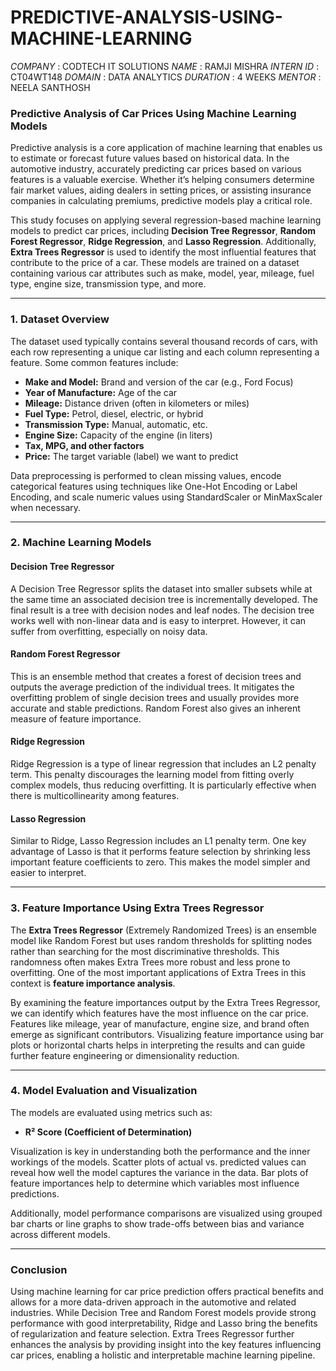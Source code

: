 # PREDICTIVE-ANALYSIS-USING-MACHINE-LEARNING
*COMPANY* : CODTECH IT SOLUTIONS 
*NAME* : RAMJI MISHRA 
*INTERN ID* : CT04WT148 
*DOMAIN* : DATA ANALYTICS 
*DURATION* : 4 WEEKS 
*MENTOR* : NEELA SANTHOSH

### Predictive Analysis of Car Prices Using Machine Learning Models

Predictive analysis is a core application of machine learning that enables us to estimate or forecast future values based on historical data. In the automotive industry, accurately predicting car prices based on various features is a valuable exercise. Whether it’s helping consumers determine fair market values, aiding dealers in setting prices, or assisting insurance companies in calculating premiums, predictive models play a critical role.

This study focuses on applying several regression-based machine learning models to predict car prices, including **Decision Tree Regressor**, **Random Forest Regressor**, **Ridge Regression**, and **Lasso Regression**. Additionally, **Extra Trees Regressor** is used to identify the most influential features that contribute to the price of a car. These models are trained on a dataset containing various car attributes such as make, model, year, mileage, fuel type, engine size, transmission type, and more.

---

### 1. **Dataset Overview**

The dataset used typically contains several thousand records of cars, with each row representing a unique car listing and each column representing a feature. Some common features include:

- **Make and Model:** Brand and version of the car (e.g., Ford Focus)
- **Year of Manufacture:** Age of the car
- **Mileage:** Distance driven (often in kilometers or miles)
- **Fuel Type:** Petrol, diesel, electric, or hybrid
- **Transmission Type:** Manual, automatic, etc.
- **Engine Size:** Capacity of the engine (in liters)
- **Tax, MPG, and other factors**
- **Price:** The target variable (label) we want to predict

Data preprocessing is performed to clean missing values, encode categorical features using techniques like One-Hot Encoding or Label Encoding, and scale numeric values using StandardScaler or MinMaxScaler when necessary.

---

### 2. **Machine Learning Models**

#### **Decision Tree Regressor**
A Decision Tree Regressor splits the dataset into smaller subsets while at the same time an associated decision tree is incrementally developed. The final result is a tree with decision nodes and leaf nodes. The decision tree works well with non-linear data and is easy to interpret. However, it can suffer from overfitting, especially on noisy data.

#### **Random Forest Regressor**
This is an ensemble method that creates a forest of decision trees and outputs the average prediction of the individual trees. It mitigates the overfitting problem of single decision trees and usually provides more accurate and stable predictions. Random Forest also gives an inherent measure of feature importance.

#### **Ridge Regression**
Ridge Regression is a type of linear regression that includes an L2 penalty term. This penalty discourages the learning model from fitting overly complex models, thus reducing overfitting. It is particularly effective when there is multicollinearity among features.

#### **Lasso Regression**
Similar to Ridge, Lasso Regression includes an L1 penalty term. One key advantage of Lasso is that it performs feature selection by shrinking less important feature coefficients to zero. This makes the model simpler and easier to interpret.

---

### 3. **Feature Importance Using Extra Trees Regressor**

The **Extra Trees Regressor** (Extremely Randomized Trees) is an ensemble model like Random Forest but uses random thresholds for splitting nodes rather than searching for the most discriminative thresholds. This randomness often makes Extra Trees more robust and less prone to overfitting. One of the most important applications of Extra Trees in this context is **feature importance analysis**.

By examining the feature importances output by the Extra Trees Regressor, we can identify which features have the most influence on the car price. Features like mileage, year of manufacture, engine size, and brand often emerge as significant contributors. Visualizing feature importance using bar plots or horizontal charts helps in interpreting the results and can guide further feature engineering or dimensionality reduction.

---

### 4. **Model Evaluation and Visualization**

The models are evaluated using metrics such as:

- **R² Score (Coefficient of Determination)**

Visualization is key in understanding both the performance and the inner workings of the models. Scatter plots of actual vs. predicted values can reveal how well the model captures the variance in the data. Bar plots of feature importances help to determine which variables most influence predictions.

Additionally, model performance comparisons are visualized using grouped bar charts or line graphs to show trade-offs between bias and variance across different models.

---

### Conclusion

Using machine learning for car price prediction offers practical benefits and allows for a more data-driven approach in the automotive and related industries. While Decision Tree and Random Forest models provide strong performance with good interpretability, Ridge and Lasso bring the benefits of regularization and feature selection. Extra Trees Regressor further enhances the analysis by providing insight into the key features influencing car prices, enabling a holistic and interpretable machine learning pipeline.
